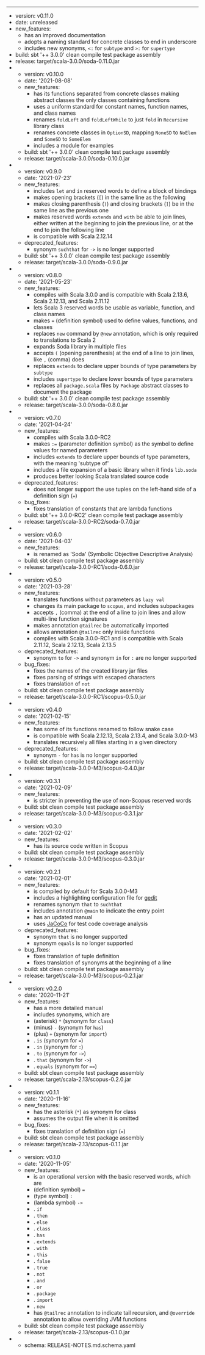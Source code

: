 ---
- version: v0.11.0
- date: unreleased
- new_features:
  - has an improved documentation
  - adopts a naming standard for concrete classes to end in underscore
  - includes new synonyms, `<:` for `subtype` and `>:` for `supertype`
- build: sbt '++ 3.0.0' clean compile test package assembly
- release: target/scala-3.0.0/soda-0.11.0.jar
- - version: v0.10.0
  - date: '2021-08-08'
  - new_features:
    - has its functions separated from concrete classes making abstract classes the only classes containing functions
    - uses a uniform standard for constant names, function names, and class names
    - renames `foldLeft` and `foldLeftWhile` to just `fold` in `Recursive` library class
    - renames concrete classes in `OptionSD`, mapping `NoneSD` to `NoElem` and `SomeSD` to `SomeElem`
    - includes a module for examples
  - build: sbt '++ 3.0.0' clean compile test package assembly
  - release: target/scala-3.0.0/soda-0.10.0.jar
- - version: v0.9.0
  - date: '2021-07-23'
  - new_features:
    - includes `let` and `in` reserved words to define a block of bindings
    - makes opening brackets (`[`) in the same line as the following
    - makes closing parenthesis (`)`) and closing brackets (`]`) be in the same line as the previous one
    - makes reserved words `extends` and `with` be able to join lines,
      either written at the beginning to join the previous line, or at the end to join the following line
    - is compatible with Scala 2.12.14
  - deprecated_features:
    - synonym `suchthat` for `->` is no longer supported
  - build: sbt '++ 3.0.0' clean compile test package assembly
  - release: target/scala-3.0.0/soda-0.9.0.jar
- - version: v0.8.0
  - date: '2021-05-23'
  - new_features:
    - compiles with Scala 3.0.0 and is compatible with Scala 2.13.6, Scala 2.12.13, and Scala 2.11.12
    - lets Scala 3 reserved words be usable as variable, function, and class names
    - makes `=` (definition symbol) used to define values, functions, and classes
    - replaces `new` command by `@new` annotation, which is only required to translations to Scala 2
    - expands Soda library in multiple files
    - accepts `(` (opening parenthesis) at the end of a line to join lines, like `,` (comma) does
    - replaces `extends` to declare upper bounds of type parameters by `subtype`
    - includes `supertype` to declare lower bounds of type parameters
    - replaces all `package.scala` files by `Package` abstract classes to document the package
  - build: sbt '++ 3.0.0' clean compile test package assembly
  - release: target/scala-3.0.0/soda-0.8.0.jar
- - version: v0.7.0
  - date: '2021-04-24'
  - new_features:
    - compiles with Scala 3.0.0-RC2
    - makes `:=` (parameter definition symbol) as the symbol to define values for named parameters
    - includes `extends` to declare upper bounds of type parameters, with the meaning 'subtype of'
    - includes a file expansion of a basic library when it finds `lib.soda`
    - produces better looking Scala translated source code
  - deprecated_features:
    - does not longer support the use tuples on the left-hand side of a definition sign (`=`)
  - bug_fixes:
    - fixes translation of constants that are lambda functions
  - build: sbt '++ 3.0.0-RC2' clean compile test package assembly
  - release: target/scala-3.0.0-RC2/soda-0.7.0.jar
- - version: v0.6.0
  - date: '2021-04-03'
  - new_features:
    - is renamed as 'Soda' (Symbolic Objective Descriptive Analysis)
  - build: sbt clean compile test package assembly
  - release: target/scala-3.0.0-RC1/soda-0.6.0.jar
- - version: v0.5.0
  - date: '2021-03-28'
  - new_features:
    - translates functions without parameters as `lazy val`
    - changes its main package to `scopus`, and includes subpackages
    - accepts `,` (comma) at the end of a line to join lines and allow multi-line function signatures
    - makes annotation `@tailrec` be automatically imported
    - allows annotation `@tailrec` only inside functions
    - compiles with Scala 3.0.0-RC1 and is compatible with Scala 2.11.12, Scala 2.12.13, Scala 2.13.5
  - deprecated_features:
    - synonym `to` for `->` and synonym `in` for `:` are no longer supported
  - bug_fixes:
    - fixes the names of the created library jar files
    - fixes parsing of strings with escaped characters
    - fixes translation of `not`
  - build: sbt clean compile test package assembly
  - release: target/scala-3.0.0-RC1/scopus-0.5.0.jar
- - version: v0.4.0
  - date: '2021-02-15'
  - new_features:
    - has some of its functions renamed to follow snake case
    - is compatible with Scala 2.12.13, Scala 2.13.4, and Scala 3.0.0-M3
    - translates recursively all files starting in a given directory
  - deprecated_features:
    - synonym `-` for `has` is no longer supported
  - build: sbt clean compile test package assembly
  - release: target/scala-3.0.0-M3/scopus-0.4.0.jar
- - version: v0.3.1
  - date: '2021-02-09'
  - new_features:
    - is stricter in preventing the use of non-Scopus reserved words
  - build: sbt clean compile test package assembly
  - release: target/scala-3.0.0-M3/scopus-0.3.1.jar
- - version: v0.3.0
  - date: '2021-02-02'
  - new_features:
    - has its source code written in Scopus
  - build: sbt clean compile test package assembly
  - release: target/scala-3.0.0-M3/scopus-0.3.0.jar
- - version: v0.2.1
  - date: '2021-02-01'
  - new_features:
    - is compiled by default for Scala 3.0.0-M3
    - includes a highlighting configuration file for [gedit](https://gitlab.gnome.org/GNOME/gedit/)
    - renames synonym `that` to `suchthat`
    - includes annotation `@main` to indicate the entry point
    - has an updated manual
    - uses [JaCoCo](https://www.eclemma.org/jacoco/) for test code coverage analysis
  - deprecated_features:
    - synonym `that` is no longer supported
    - synonym `equals` is no longer supported
  - bug_fixes:
    - fixes translation of tuple definition
    - fixes translation of synonyms at the beginning of a line
  - build: sbt clean compile test package assembly
  - release: target/scala-3.0.0-M3/scopus-0.2.1.jar
- - version: v0.2.0
  - date: '2020-11-21'
  - new_features:
    - has a more detailed manual
    - includes synonyms, which are
    - (asterisk) `*` (synonym for `class`)
    - (minus) `-` (synonym for `has`)
    - (plus) `+` (synonym for `import`)
    - . `is` (synonym for `=`)
    - . `in` (synonym for `:`)
    - . `to` (synonym for `->`)
    - . `that` (synonym for `->`)
    - . `equals` (synonym for `==`)
  - build: sbt clean compile test package assembly
  - release: target/scala-2.13/scopus-0.2.0.jar
- - version: v0.1.1
  - date: '2020-11-16'
  - new_features:
    - has the asterisk (`*`) as synonym for class
    - assumes the output file when it is omitted
  - bug_fixes:
    - fixes translation of definition sign (`=`)
  - build: sbt clean compile test package assembly
  - release: target/scala-2.13/scopus-0.1.1.jar
- - version: v0.1.0
  - date: '2020-11-05'
  - new_features:
    - is an operational version with the basic reserved words, which are
    - (definition symbol) `=`
    - (type symbol) `:`
    - (lambda symbol) `->`
    - . `if`
    - . `then`
    - . `else`
    - . `class`
    - . `has`
    - . `extends`
    - . `with`
    - . `this`
    - . `false`
    - . `true`
    - . `not`
    - . `and`
    - . `or`
    - . `package`
    - . `import`
    - . `new`
    - has `@tailrec` annotation to indicate tail recursion, and `@override` annotation to allow overriding JVM functions
  - build: sbt clean compile test package assembly
  - release: target/scala-2.13/scopus-0.1.0.jar
- - schema: RELEASE-NOTES.md.schema.yaml



